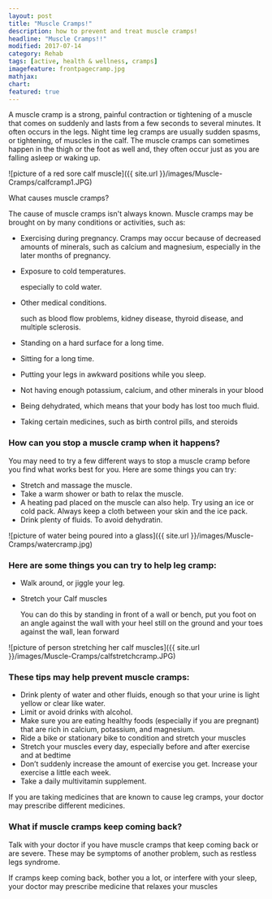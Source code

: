 ```yaml
---
layout: post
title: "Muscle Cramps!"
description: how to prevent and treat muscle cramps!
headline: "Muscle Cramps!!"
modified: 2017-07-14
category: Rehab
tags: [active, health & wellness, cramps]
imagefeature: frontpagecramp.jpg
mathjax: 
chart:
featured: true
---
```




 
A muscle cramp is a strong, painful contraction or tightening of a muscle that comes on suddenly and 
lasts from a few seconds to several minutes. It often occurs in the legs. 
Night time leg cramps are usually sudden spasms, or tightening, of muscles in the calf. The muscle 
cramps can sometimes happen in the thigh or the foot as well and, they often occur just as you are falling asleep or 
waking up. 

![picture of a red sore calf muscle]({{ site.url }}/images/Muscle-Cramps/calfcramp1.JPG)
 
What causes muscle cramps? 

The cause of muscle cramps isn't always known. Muscle cramps may be brought on by many conditions 
or activities, such as: 
 
+	Exercising during pregnancy. 
	Cramps may occur because of decreased amounts of minerals, such as calcium and magnesium, 
	especially in the later months of pregnancy. 

+	Exposure to cold temperatures.

	especially to cold water. 

+	Other medical conditions.

	such as blood flow problems, kidney disease, thyroid disease, and multiple sclerosis.  

+	Standing on a hard surface for a long time.

+	Sitting for a long time.

+	Putting your legs in awkward positions while you sleep.

+	Not having enough potassium, calcium, and other minerals in your blood

+	Being dehydrated, which means that your body has lost too much fluid.

+	Taking certain medicines, such as birth control pills, and steroids 


### How can you stop a muscle cramp when it happens?

You may need to try a few different ways to stop a muscle cramp before you find what works best for 
you. Here are some things you can try: 
 
 
 
+	Stretch and massage the muscle. 
+	Take a warm shower or bath to relax the muscle. 
+	A heating pad placed on the muscle can also help. Try using an ice or cold pack. Always keep a 
	cloth between your skin and the ice pack. 
+	Drink plenty of fluids. To avoid dehydratin. 

![picture of water being poured into a glass]({{ site.url }}/images/Muscle-Cramps/watercramp.jpg)
 

### Here are some things you can try to help leg cramp: 
 
+	Walk around, or jiggle your leg. 
+	Stretch your Calf muscles 
	
	You can do this by standing in front of a wall or bench, put you foot on an angle against the wall with 
	your heel still on the ground and your toes against the wall, lean forward  
 

 ![picture of person stretching her calf muscles]({{ site.url }}/images/Muscle-Cramps/calfstretchcramp.JPG)

 
### These tips may help prevent muscle cramps: 
 
+	Drink plenty of water and other fluids, enough so that your urine is light yellow or clear like 
	water. 
+	Limit or avoid drinks with alcohol. 
+	Make sure you are eating healthy foods (especially if you are pregnant) that are rich in calcium, 
	potassium, and magnesium. 
+	Ride a bike or stationary bike to condition and stretch your muscles 
+	Stretch  your muscles every day, especially before and after exercise and at bedtime  
+	Don’t suddenly increase the amount of exercise you get. Increase your exercise a little each 
	week.  
+	Take a daily multivitamin supplement. 
 
If you are taking medicines that are known to cause leg cramps, your doctor may prescribe different 
medicines. 
 
 
 
### What if muscle cramps keep coming back? 
 
Talk with your doctor if you have muscle cramps that keep coming back or are severe. These may be 
symptoms of another problem, such as restless legs syndrome. 
 
If cramps keep coming back, bother you a lot, or interfere with your sleep, your doctor may prescribe 
medicine that relaxes your muscles 
 
 
 


